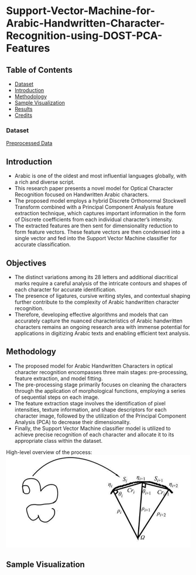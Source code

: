 # Support-Vector-Machine-for-Arabic-Handwritten-Character-Recognition-using-DOST-PCA-Features



## Table of Contents
- [Dataset](#dataset)
- [Introduction](#introduction)
- [Methodology](#Methodology)
- [Sample Visualization](#sample-visualization)
- [Results](#Results)
- [Credits](#credits)




### Dataset

[Preprocessed Data](https://www.kaggle.com/datasets/mloey1/ahcd1) <br>

## Introduction

- Arabic is one of the oldest and most influential languages globally, with a rich and diverse script.
- This research paper presents a novel model for Optical Character Recognition focused on Handwritten Arabic characters.
- The proposed model employs a hybrid Discrete Orthonormal Stockwell Transform combined with a Principal Component Analysis feature extraction technique, which captures important information in the form of Discrete coefficients from each 
individual character’s intensity.
- The extracted features are then sent for dimensionality reduction to form feature vectors. These feature vectors are then condensed into a single vector and fed into the Support Vector Machine classifier for accurate classification.



## Objectives

- The distinct variations among its 28 letters and additional diacritical marks require a careful analysis of the intricate contours and shapes of each character for accurate identification. 
- The presence of ligatures, cursive writing styles, and contextual shaping further contribute to the complexity of Arabic handwritten character recognition. 
- Therefore, developing effective algorithms and models that can accurately capture the nuanced characteristics of Arabic handwritten characters remains an ongoing research area with immense potential for applications in digitizing Arabic
texts and enabling efficient text analysis.

## Methodology

- The proposed model for Arabic Handwritten Characters in optical character recognition encompasses three main stages: pre-processing, feature extraction, and model fitting.
- The pre-processing stage primarily focuses on cleaning the characters through the application of morphological functions, employing a series of sequential steps on each image.
- The feature extraction stage involves the identification of pixel intensities, texture information, and shape descriptors for each character image, followed by the utilization of the Principal Component Analysis (PCA) to decrease their dimensionality.
- Finally, the Support Vector Machine classifier model is utilized to achieve precise recognition of each character and allocate it to its appropriate class within the dataset.


High-level overview of the process: <br>
![Proposed Visualization](https://github.com/calicartels/Categorical-Boosting-Machine-for-Tamil-Character-Recognition-using-Shape-based-Features/blob/main/sample%20vis.png) <br>
## Sample Visualization

 
